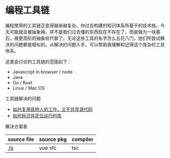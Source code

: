 # 编程工具链

编程使用的工具链正变得越来越复杂。你过去构建的知识体系所基于的技术栈，今天可能就会被抽象掉。并不是我们过去懂的东西现在不存在了，而是做为一块基石，被更高阶的抽象给代替了。无论这些工具的名字怎么五花八门，他们所尝试解决的问题都是相似的。从解决的问题入手，可以帮助我理解和记得这个庞杂的工具体系。

这里会讨论的工具链的范围如下：

* Javascript in browser / node
* Java
* Go / Rust
* Linux / Mac OS

工具链解决的问题

* [如何复用其他人的工作，又不共享源代码](/如何复用其他人的工作，又不共享源代码.md)
* [如何标识并定位运行时库](/如何标识并定位运行时库.md)

解决方案表

| source file | source pkg | compiler |
| --- | --- | --- |
| [.ts](/dot-ts.md) | vue sfc | tsc |

